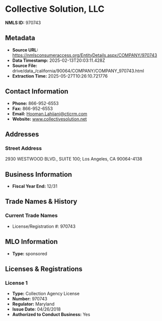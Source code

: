 # Collective Solution, LLC

**NMLS ID:** 970743

## Metadata
- **Source URL:** https://nmlsconsumeraccess.org/EntityDetails.aspx/COMPANY/970743
- **Data Timestamp:** 2025-02-13T20:03:11.428Z
- **Source File:** drive/data_/california/90064/COMPANY/COMPANY_970743.html
- **Extraction Time:** 2025-05-27T10:26:10.721776

## Contact Information
- **Phone:** 866-952-6553
- **Fax:** 866-952-6553
- **Email:** Hooman.Lahijani@cticrm.com
- **Website:** www.collectivesolution.net

## Addresses
### Street Address
2930 WESTWOOD BLVD., SUITE 100; Los Angeles, CA 90064-4138

## Business Information
- **Fiscal Year End:** 12/31

## Trade Names & History
### Current Trade Names
- License/Registration #: 970743

## MLO Information
- **Type:** sponsored

## Licenses & Registrations

### License 1
- **Type:** Collection Agency License
- **Number:** 970743
- **Regulator:** Maryland
- **Issue Date:** 04/26/2018
- **Authorized to Conduct Business:** Yes
